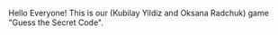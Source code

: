 Hello Everyone!
This is our (Kubilay Yildiz and Oksana Radchuk) game "Guess the Secret Code".

<!DOCTYPE html>
<html lang="en">
<head>
    <meta charset="UTF-8">
    <meta name="viewport" content="width=device-width, initial-scale=1.0">
    <title>Document</title>
</head>
<body>
    <script src="game.js"></script>
    
</body>
</html>
